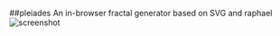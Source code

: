 ##pleiades
An in-browser fractal generator based on SVG and raphael
![screenshot](https://github.com/sabof/pleiades/raw/master/screenshot.png)
